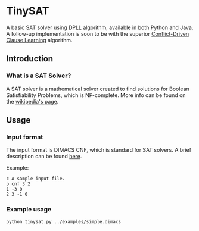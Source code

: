 # TinySAT
A basic SAT solver using [DPLL](https://en.wikipedia.org/wiki/DPLL_algorithm) algorithm, available in both Python and Java. A follow-up implementation is soon to be with the superior [Conflict-Driven Clause Learning](https://en.wikipedia.org/wiki/Conflict-driven_clause_learning) algorithm.

## Introduction
### What is a SAT Solver?
A SAT solver is a mathematical solver created to find solutions for Boolean Satisfiability Problems, which is NP-complete. More info can be found on the [wikipedia's page](https://en.wikipedia.org/wiki/Boolean_satisfiability_problem).


## Usage
### Input format
The input format is DIMACS CNF, which is standard for SAT solvers. A brief description can be found [here](https://logic.pdmi.ras.ru/~basolver/dimacs.html).

Example:
```
c A sample input file.
p cnf 3 2
1 -3 0
2 3 -1 0 
```

### Example usage
```
python tinysat.py ../examples/simple.dimacs
```
